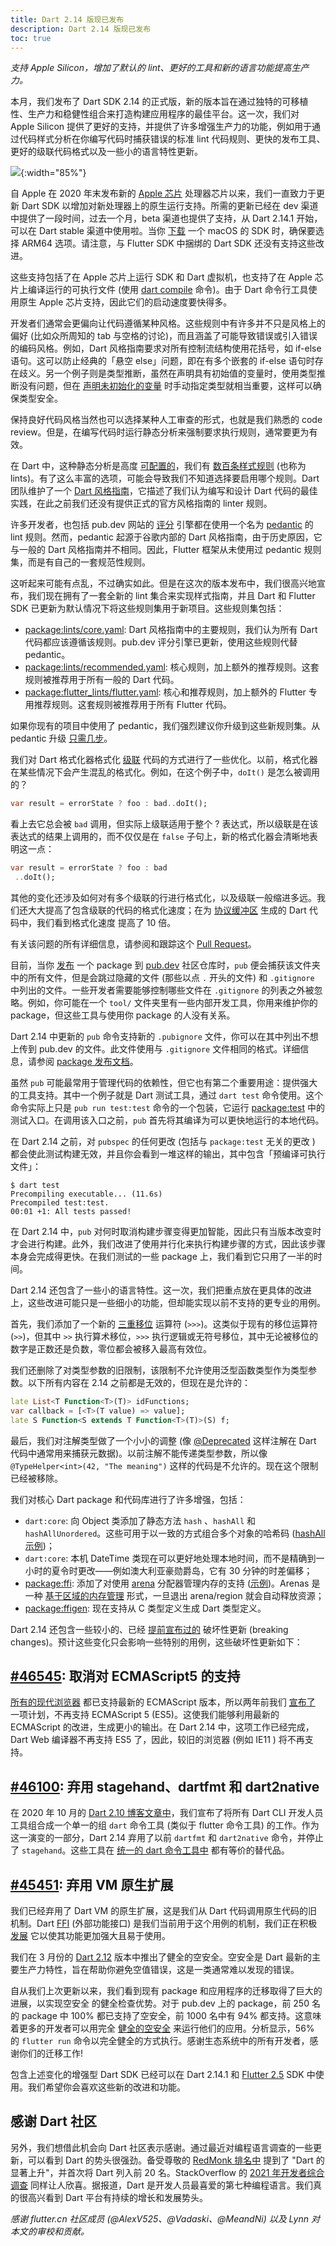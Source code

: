 ```yaml
---
title: Dart 2.14 版现已发布
description: Dart 2.14 版现已发布
toc: true
---
```


*支持 Apple Silicon，增加了默认的 lint、更好的工具和新的语言功能提高生产力。*

本月，我们发布了 Dart SDK 2.14 的正式版，新的版本旨在通过独特的可移植性、生产力和稳健性组合来打造构建应用程序的最佳平台。这一次，我们对 Apple Silicon 提供了更好的支持，并提供了许多增强生产力的功能，例如用于通过代码样式分析在你编写代码时捕获错误的标准 lint 代码规则、更快的发布工具、更好的级联代码格式以及一些小的语言特性更新。

![]({{site.flutter-files-cn}}/posts/flutter-cn/2021/announcing-dart-2-14/announcing-dart-2-14.png){:width="85%"}

自 Apple 在 2020 年末发布新的 [Apple 芯片](https://support.apple.com/zh-cn/HT211814 "Apple 芯片") 处理器芯片以来，我们一直致力于更新 Dart SDK 以增加对新处理器上的原生运行支持。所需的更新已经在 dev 渠道中提供了一段时间，过去一个月，beta 渠道也提供了支持，从 Dart 2.14.1 开始，可以在 Dart stable 渠道中使用啦。当你 [下载](https://dart.cn/get-dart "下载") 一个 macOS 的 SDK 时，确保要选择 ARM64 选项。请注意，与 Flutter SDK 中捆绑的 Dart SDK 还没有支持这些改进。

这些支持包括了在 Apple 芯片上运行 SDK 和 Dart 虚拟机，也支持了在 Apple 芯片上编译运行的可执行文件 (使用 [dart compile](https://dart.cn/tools/dart-compile "dart compile") 命令)。由于 Dart 命令行工具使用原生 Apple 芯片支持，因此它们的启动速度要快得多。

开发者们通常会更偏向让代码遵循某种风格。这些规则中有许多并不只是风格上的偏好 (比如众所周知的 tab 与空格的讨论)，而且涵盖了可能导致错误或引入错误的编码风格。例如，Dart 风格指南要求对所有控制流结构使用花括号，如 if-else 语句。这可以防止经典的「悬空 else」问题，即在有多个嵌套的 if-else 语句时存在歧义。另一个例子则是类型推断，虽然在声明具有初始值的变量时，使用类型推断没有问题，但在 [声明未初始化的变量](https://dart-lang.github.io/linter/lints/prefer_typing_uninitialized_variables.html "声明未初始化的变量") 时手动指定类型就相当重要，这样可以确保类型安全。

保持良好代码风格当然也可以选择某种人工审查的形式，也就是我们熟悉的 code review。但是，在编写代码时运行静态分析来强制要求执行规则，通常要更为有效。

在 Dart 中，这种静态分析是高度 [可配置的](https://dart.cn/guides/language/analysis-options "可配置的")，我们有 [数百条样式规则](https://dart.cn/tools/linter-rules "数百条样式规则") (也称为 lints)。有了这么丰富的选项，可能会导致我们不知道选择要启用哪个规则。Dart 团队维护了一个 [Dart 风格指南](https://dart.cn/guides/language/effective-dart/style "Dart 风格指南")，它描述了我们认为编写和设计 Dart 代码的最佳实践，在此之前我们还没有提供正式的官方风格指南的 linter 规则。

许多开发者，也包括 pub.dev 网站的 [评分](https://pub.flutter-io.cn/help/scoring "评分") 引擎都在使用一个名为 [pedantic](https://github.com/google/pedantic "pedantic") 的 lint 规则。然而，pedantic 起源于谷歌内部的 Dart 风格指南，由于历史原因，它与一般的 Dart 风格指南并不相同。因此，Flutter 框架从未使用过 pedantic 规则集，而是有自己的一套规范性规则。

这听起来可能有点乱，不过确实如此。但是在这次的版本发布中，我们很高兴地宣布，我们现在拥有了一套全新的 lint 集合来实现样式指南，并且 Dart 和 Flutter SDK 已更新为默认情况下将这些规则集用于新项目。这些规则集包括：

- [package:lints/core.yaml](https://github.com/dart-lang/lints/blob/main/lib/core.yaml "package:lints/core.yaml"): Dart 风格指南中的主要规则，我们认为所有 Dart 代码都应该遵循该规则。pub.dev 评分引擎已更新，使用这些规则代替 pedantic。
- [package:lints/recommended.yaml](https://github.com/dart-lang/lints/blob/main/lib/recommended.yaml "package:lints/recommended.yaml"): 核心规则，加上额外的推荐规则。这套规则被推荐用于所有一般的 Dart 代码。
- [package:flutter_lints/flutter.yaml](https://github.com/flutter/packages/blob/master/packages/flutter_lints/lib/flutter.yaml "package:flutter_lints/flutter.yaml"): 核心和推荐规则，加上额外的 Flutter 专用推荐规则。这套规则被推荐用于所有 Flutter 代码。

如果你现有的项目中使用了 pedantic，我们强烈建议你升级到这些新规则集。从 pedantic 升级 [只需几步](https://github.com/dart-lang/lints#migrating-from-packagepedantic "只需几步")。

我们对 Dart 格式化器格式化 [级联](https://dart.cn/guides/language/language-tour#cascade-notation "级联") 代码的方式进行了一些优化。以前，格式化器在某些情况下会产生混乱的格式化。例如，在这个例子中，`doIt()` 是怎么被调用的？

```dart
var result = errorState ? foo : bad..doIt();
```

看上去它总会被 `bad` 调用，但实际上级联适用于整个 ? 表达式，所以级联是在该表达式的结果上调用的，而不仅仅是在 `false` 子句上，新的格式化器会清晰地表明这一点：

```dart
var result = errorState ? foo : bad
 ..doIt();
```

其他的变化还涉及如何对有多个级联的行进行格式化，以及级联一般缩进多远。我们还大大提高了包含级联的代码的格式化速度；在为 [协议缓冲区](https://developers.google.cn/protocol-buffers/docs/reference/dart-generated "协议缓冲区") 生成的 Dart 代码中，我们看到格式化速度 <highlight>提高了 10 倍</highlight>。

有关该问题的所有详细信息，请参阅和跟踪这个 [Pull Request](https://github.com/dart-lang/dart_style/pull/1033 "Pull Request")。

目前，当你 [发布](https://dart.cn/tools/pub/publishing "发布") 一个 package 到 [pub.dev](https://pub.flutter-io.cn/ "pub.dev 社区仓库") 社区仓库时，`pub` 便会捕获该文件夹中的所有文件，但是会跳过隐藏的文件 (那些以点 `.` 开头的文件) 和 `.gitignore` 中列出的文件。一些开发者需要能够控制哪些文件在 `.gitignore` 的列表之外被忽略。例如，你可能在一个 `tool/` 文件夹里有一些内部开发工具，你用来维护你的 package，但这些工具与使用你 package 的人没有关系。

Dart 2.14 中更新的 `pub` 命令支持新的 `.pubignore` 文件，你可以在其中列出不想上传到 pub.dev 的文件。此文件使用与 `.gitignore` 文件相同的格式。详细信息，请参阅 [package 发布文档](https://dart.cn/tools/pub/publishing#what-files-are-published "package 发布文档")。

虽然 `pub` 可能最常用于管理代码的依赖性，但它也有第二个重要用途：提供强大的工具支持。其中一个例子就是 Dart 测试工具，通过 `dart test` 命令使用。这个命令实际上只是 `pub run test:test` 命令的一个包装，它运行 [package:test](https://github.com/dart-lang/test/blob/master/pkgs/test/bin/test.dart "package:test") 中的测试入口。在调用该入口之前，`pub` 首先将其编译为可以更快地运行的本地代码。

在 Dart 2.14 之前，对 `pubspec` 的任何更改 (包括与 `package:test` 无关的更改 ) 都会使此测试构建无效，并且你会看到一堆这样的输出，其中包含「预编译可执行文件」：

```console
$ dart test
Precompiling executable... (11.6s)
Precompiled test:test.
00:01 +1: All tests passed!
```

在 Dart 2.14 中，`pub` 对何时取消构建步骤变得更加智能，因此只有当版本改变时才会进行构建。此外，我们改进了使用并行化来执行构建步骤的方式，因此该步骤本身会完成得更快。在我们测试的一些 package 上，我们看到它只用了一半的时间。

Dart 2.14 还包含了一些小的语言特性。这一次，我们把重点放在更具体的改进上，这些改进可能只是一些细小的功能，但却能实现以前不支持的更专业的用例。

首先，我们添加了一个新的 [三重移位](https://github.com/dart-lang/language/issues/120 "三重移位") 运算符 (`>>>`)。这类似于现有的移位运算符 (`>>`)，但其中 `>>` 执行算术移位，`>>>` 执行逻辑或无符号移位，其中无论被移位的数字是正数还是负数，零位都会被移入最高有效位。

我们还删除了对类型参数的旧限制，该限制不允许使用泛型函数类型作为类型参数。以下所有内容在 2.14 之前都是无效的，但现在是允许的：

```dart
late List<T Function<T>(T)> idFunctions;
var callback = [<T>(T value) => value];
late S Function<S extends T Function<T>(T)>(S) f;
```

最后，我们对注解类型做了一个小小的调整 (像 [@Deprecated](https://api.dart.cn/stable/2.13.4/dart-core/Deprecated-class.html "@Deprecated") 这样注解在 Dart 代码中通常用来捕获元数据)。以前注解不能传递类型参数，所以像 `@TypeHelper<int>(42, "The meaning")` 这样的代码是不允许的。现在这个限制已经被移除。

我们对核心 Dart package 和代码库进行了许多增强，包括：

- `dart:core`: 向 Object 类添加了静态方法 `hash` 、`hashAll` 和 `hashAllUnordered`。这些可用于以一致的方式组合多个对象的哈希码 ([hashAll 示例](https://api.dart.cn/stable/2.14.0/dart-core/Object/hashAll.html "hashAll 示例"))；
- `dart:core`: 本机 DateTime 类现在可以更好地处理本地时间，而不是精确到一小时的夏令时更改——例如澳大利亚豪勋爵岛，它有 30 分钟的时差偏移；
- [package:ffi](https://pub.flutter-io.cn/packages/ffi "package:ffi"): 添加了对使用 [arena](https://pub.flutter-io.cn/documentation/ffi/latest/ffi/Arena-class.html "arena") 分配器管理内存的支持 ([示例](https://github.com/dart-lang/sdk/blob/master/samples/ffi/resource_management/arena_sample.dart "使用 arena 分配器管理内存的示例"))。Arenas 是一种 [基于区域的内存管理](https://en.wikipedia.org/wiki/Region-based_memory_management "基于区域的内存管理") 形式，一旦退出 arena/region 就会自动释放资源；
- [package:ffigen](https://pub.flutter-io.cn/packages/ffigen "package:ffigen"): 现在支持从 C 类型定义生成 Dart 类型定义。

Dart 2.14 还包含一些较小的、已经 [提前宣布过的](https://github.com/dart-lang/sdk/blob/master/docs/process/breaking-changes.md "提前宣布过的破坏性更新") 破坏性更新 (breaking changes)。预计这些变化只会影响一些特别的用例，这些破坏性更新如下：

## [#46545](https://github.com/dart-lang/sdk/issues/46545 "#46545"): 取消对 ECMAScript5 的支持

[所有的现代浏览器](https://caniuse.com/es6 "所有的现代浏览器") 都已支持最新的 ECMAScript 版本，所以两年前我们 [宣布了](https://groups.google.com/a/dartlang.org/g/announce/c/x7eDinVT6fM/m/ZSFl2a9tEAAJ "宣布不再支持 ES5") 一项计划，不再支持 ECMAScript 5 (ES5)。这使我们能够利用最新的 ECMAScript 的改进，生成更小的输出。在 Dart 2.14 中，这项工作已经完成，Dart Web 编译器不再支持 ES5 了，因此，较旧的浏览器 (例如 IE11 ) 将不再支持。

## [#46100](https://github.com/dart-lang/sdk/issues/46100 "#46100"): 弃用 stagehand、dartfmt 和 dart2native

在 2020 年 10 月的 [Dart 2.10 博客文章中](https://medium.com/dartlang/announcing-dart-2-10-350823952bd5 "Dart 2.10 博客文章中")，我们宣布了将所有 Dart CLI 开发人员工具组合成一个单一的组 `dart` 命令工具 (类似于 flutter 命令工具) 的工作。作为这一演变的一部分，Dart 2.14 弃用了以前 `dartfmt` 和 `dart2native` 命令，并停止了 `stagehand`。这些工具在 [统一的 dart 命令工具中](https://dart.cn/tools/dart-tool "统一的 dart 命令工具中") 都有等价的替代品。

## [#45451](https://github.com/dart-lang/sdk/issues/45451 "#45451"): 弃用 VM 原生扩展

我们已经弃用了 Dart VM 的原生扩展，这是我们从 Dart 代码调用原生代码的旧机制。Dart [FFI](https://dart.cn/guides/libraries/c-interop "FFI") (外部功能接口) 是我们当前用于这个用例的机制，我们正在积极 [发展](https://mp.weixin.qq.com/s/pmfJ3Q8wJ_fM0VTNWeaSqg) 它以使其功能更加强大且易于使用。

我们在 3 月份的 [Dart 2.12](/posts/announcing-dart-2-12) 版本中推出了健全的空安全。空安全是 Dart 最新的主要生产力特性，旨在帮助你避免空值错误，这是一类通常难以发现的错误。

自从我们上次更新以来，我们看到现有 package 和应用程序的迁移取得了巨大的进展，以实现空安全 的健全检查优势。对于 pub.dev 上的 package，前 250 名的 package 中 100% 都已支持了空安全，前 1000 名中有 94% 都支持。这意味着更多的开发者可以用完全 [健全的空安全](https://dart.cn/null-safety/unsound-null-safety#sound-and-unsound-null-safety "健全的空安全") 来运行他们的应用。分析显示，56% 的 `flutter run` 命令以完全健全的方式执行。感谢生态系统中的所有开发者，感谢你们的迁移工作!

包含上述变化的增强型 Dart SDK 已经可以在 Dart 2.14.1 和 [Flutter 2.5](/posts/whats-new-in-flutter-2-5) SDK 中使用。我们希望你会喜欢这些新的改进和功能。

## 感谢 Dart 社区

另外，我们想借此机会向 Dart 社区表示感谢。通过最近对编程语言调查的一些更新，可以看到 Dart 的势头很强劲。备受尊敬的 [RedMonk 排名中](https://redmonk.com/sogrady/2021/08/05/language-rankings-6-21/ "RedMonk 排名中") 提到了 "Dart 的显著上升"，并首次将 Dart 列入前 20 名。StackOverflow 的 [2021 年开发者综合调查](https://insights.stackoverflow.com/survey/2021#technology-most-loved-dreaded-and-wanted "2021 年开发者综合调查") 同样让人欣喜。据报道，Dart 是开发人员最喜爱的第七种编程语言。我们真的很高兴看到 Dart 平台有持续的增长和发展势头。

*感谢 flutter.cn 社区成员 (@AlexV525、@Vadaski、@MeandNi) 以及 Lynn 对本文的审校和贡献。*
